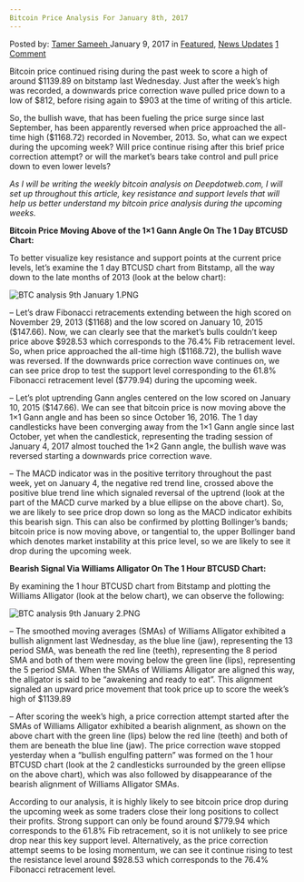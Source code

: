 ```yaml
---
Bitcoin Price Analysis For January 8th, 2017
---
```

<article class="post-listing post-17474 post type-post status-publish format-standard has-post-thumbnail hentry  tag-3676 tag-8th tag-action tag-analysis tag-bitcoin tag-correction tag-january tag-price">
    <div class="post-inner">
        <span>Posted by: <a href="https://www.deepdotweb.com/author/tamersameeh/" title="">Tamer Sameeh </a></span>
    <span>January 9, 2017</span>
    <span>in <a href="https://www.deepdotweb.com/category/deepdot-news/" rel="category tag">Featured</a>, <a href="https://www.deepdotweb.com/category/news-updates/" rel="category tag">News Updates</a></span>
    <span><a href="https://www.deepdotweb.com/2017/01/09/bitcoin-price-analysis-january-8th-2017/#comments">1 Comment</a></span>
    </p>
    <div class="clear"></div>
    <div class="entry">
    <p>Bitcoin price continued rising during the past week to score a high of around $1139.89 on bitstamp last Wednesday. Just after the week&#8217;s high was recorded, a downwards price correction wave pulled price down to a low of $812, before rising again to $903 at the time of writing of this article.</p>
    <p>So, the bullish wave, that has been fueling the price surge since last September, has been apparently reversed when price approached the all-time high ($1168.72) recorded in November, 2013. So, what can we expect during the upcoming week? Will price continue rising after this brief price correction attempt? or will the market&#8217;s bears take control and pull price down to even lower levels?</p>
    <p><em>As I will be writing the weekly bitcoin analysis on Deepdotweb.com, I will set up throughout this article, key resistance and support levels that will help us better understand my bitcoin price analysis during the upcoming weeks. </em></p>
    <p><strong>Bitcoin Price Moving Above of the 1&#215;1 Gann Angle On The 1 Day BTCUSD Chart:</strong></p>
    <p>To better visualize key resistance and support points at the current price levels, let&#8217;s examine the 1 day BTCUSD chart from Bitstamp, all the way down to the late months of 2013 (look at the below chart):</p>
    <p><img class="wp-image-17475" src="https://www.deepdotweb.com/wp-content/uploads/2017/01/btc-analysis-9th-january-1-png.png" alt="BTC analysis 9th January 1.PNG" srcset="https://www.deepdotweb.com/wp-content/uploads/2017/01/btc-analysis-9th-january-1-png.png 1063w, https://www.deepdotweb.com/wp-content/uploads/2017/01/btc-analysis-9th-january-1-png-300x149.png 300w, https://www.deepdotweb.com/wp-content/uploads/2017/01/btc-analysis-9th-january-1-png-1024x509.png 1024w" sizes="(max-width: 1063px) 100vw, 1063px"/></p>
    <p>&#8211; Let&#8217;s draw Fibonacci retracements extending between the high scored on November 29, 2013 ($1168) and the low scored on January 10, 2015 ($147.66). Now, we can clearly see that the market&#8217;s bulls couldn&#8217;t keep price above $928.53 which corresponds to the 76.4% Fib retracement level. So, when price approached the all-time high ($1168.72), the bullish wave was reversed. If the downwards price correction wave continues on, we can see price drop to test the support level corresponding to the 61.8% Fibonacci retracement level ($779.94) during the upcoming week.</p>
    <p>&#8211; Let&#8217;s plot uptrending Gann angles centered on the low scored on January 10, 2015 ($147.66). We can see that bitcoin price is now moving above the 1&#215;1 Gann angle and has been so since October 16, 2016. The 1 day candlesticks have been converging away from the 1&#215;1 Gann angle since last October, yet when the candlestick, representing the trading session of January 4, 2017 almost touched the 1&#215;2 Gann angle, the bullish wave was reversed starting a downwards price correction wave.</p>
    <p>&#8211; The MACD indicator was in the positive territory throughout the past week, yet on January 4, the negative red trend line, crossed above the positive blue trend line which signaled reversal of the uptrend (look at the part of the MACD curve marked by a blue ellipse on the above chart). So, we are likely to see price drop down so long as the MACD indicator exhibits this bearish sign. This can also be confirmed by plotting Bollinger&#8217;s bands; bitcoin price is now moving above, or tangential to, the upper Bollinger band which denotes market instability at this price level, so we are likely to see it drop during the upcoming week.</p>
    <p><strong>Bearish Signal Via Williams Alligator On The 1 Hour BTCUSD Chart:</strong></p>
    <p>By examining the 1 hour BTCUSD chart from Bitstamp and plotting the Williams Alligator (look at the below chart), we can observe the following:</p>
    <p><img class="wp-image-17476" src="https://www.deepdotweb.com/wp-content/uploads/2017/01/btc-analysis-9th-january-2-png.png" alt="BTC analysis 9th January 2.PNG" srcset="https://www.deepdotweb.com/wp-content/uploads/2017/01/btc-analysis-9th-january-2-png.png 1060w, https://www.deepdotweb.com/wp-content/uploads/2017/01/btc-analysis-9th-january-2-png-300x155.png 300w, https://www.deepdotweb.com/wp-content/uploads/2017/01/btc-analysis-9th-january-2-png-1024x529.png 1024w" sizes="(max-width: 1060px) 100vw, 1060px"/></p>
    <p>&#8211; The smoothed moving averages (SMAs) of Williams Alligator exhibited a bullish alignment last Wednesday, as the blue line (jaw), representing the 13 period SMA, was beneath the red line (teeth), representing the 8 period SMA and both of them were moving below the green line (lips), representing the 5 period SMA. When the SMAs of Williams Alligator are aligned this way, the alligator is said to be &#8220;awakening and ready to eat&#8221;. This alignment signaled an upward price movement that took price up to score the week&#8217;s high of $1139.89</p>
    <p>&#8211; After scoring the week&#8217;s high, a price correction attempt started after the SMAs of Williams Alligator exhibited a bearish alignment, as shown on the above chart with the green line (lips) below the red line (teeth) and both of them are beneath the blue line (jaw). The price correction wave stopped yesterday when a &#8220;bullish engulfing pattern&#8221; was formed on the 1 hour BTCUSD chart (look at the 2 candlesticks surrounded by the green ellipse on the above chart), which was also followed by disappearance of the bearish alignment of Williams Alligator SMAs.</p>
    <p>According to our analysis, it is highly likely to see bitcoin price drop during the upcoming week as some traders close their long positions to collect their profits. Strong support can only be found around $779.94 which corresponds to the 61.8% Fib retracement, so it is not unlikely to see price drop near this key support level. Alternatively, as the price correction attempt seems to be losing momentum, we can see it continue rising to test the resistance level around $928.53 which corresponds to the 76.4% Fibonacci retracement level.</p>
    </div>
    <span style="display:none"><a href="https://www.deepdotweb.com/tag/2017/" rel="tag">2017</a> <a href="https://www.deepdotweb.com/tag/8th/" rel="tag">8th</a> <a href="https://www.deepdotweb.com/tag/action/" rel="tag">action</a> <a href="https://www.deepdotweb.com/tag/analysis/" rel="tag">analysis</a> <a href="https://www.deepdotweb.com/tag/bitcoin/" rel="tag">bitcoin</a> <a href="https://www.deepdotweb.com/tag/correction/" rel="tag">correction</a> <a href="https://www.deepdotweb.com/tag/january/" rel="tag">january</a> <a href="https://www.deepdotweb.com/tag/price/" rel="tag">price</a></span> <span style="display:none" class="updated">2017-01-09</span>
    <div style="display:none" class="vcard author" itemprop="author" itemscope itemtype="http://schema.org/Person"><strong class="fn" itemprop="name"><a href="https://www.deepdotweb.com/author/tamersameeh/" title="Posts by Tamer Sameeh" rel="author">Tamer Sameeh</a></strong></div>
    </div>
</article>

